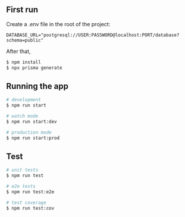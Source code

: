 ## First run

Create a .env file in the root of the project:

```file
DATABASE_URL="postgresql://USER:PASSWORD@localhost:PORT/database?schema=public"
```

After that,

```bash
$ npm install
$ npx prisma generate
```

## Running the app

```bash
# development
$ npm run start

# watch mode
$ npm run start:dev

# production mode
$ npm run start:prod
```

## Test

```bash
# unit tests
$ npm run test

# e2e tests
$ npm run test:e2e

# test coverage
$ npm run test:cov
```